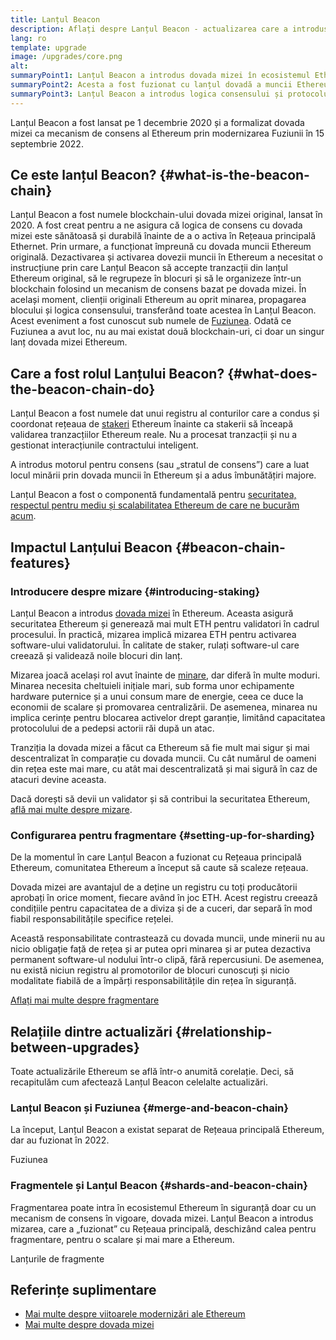 ```yaml
---
title: Lanțul Beacon
description: Aflați despre Lanțul Beacon - actualizarea care a introdus în Ethereum dovada-mizei.
lang: ro
template: upgrade
image: /upgrades/core.png
alt:
summaryPoint1: Lanțul Beacon a introdus dovada mizei în ecosistemul Ethereum.
summaryPoint2: Acesta a fost fuzionat cu lanțul dovadă a muncii Ethereum original în septembrie 2022.
summaryPoint3: Lanțul Beacon a introdus logica consensului și protocolul de bârfă al blocului care protejează Ethereum în acest moment.
---
```


<UpgradeStatus isShipped dateKey="page-upgrades:page-upgrades-beacon-date">
  Lanțul Beacon a fost lansat pe 1 decembrie 2020 și a formalizat dovada mizei ca mecanism de consens al Ethereum prin modernizarea Fuziunii în 15 septembrie 2022.
</UpgradeStatus>

## Ce este lanțul Beacon? {#what-is-the-beacon-chain}

Lanțul Beacon a fost numele blockchain-ului dovada mizei original, lansat în 2020. A fost creat pentru a ne asigura că logica de consens cu dovada mizei este sănătoasă și durabilă înainte de a o activa în Rețeaua principală Ethernet. Prin urmare, a funcționat împreună cu dovada muncii Ethereum originală. Dezactivarea și activarea dovezii muncii în Ethereum a necesitat o instrucțiune prin care Lanțul Beacon să accepte tranzacții din lanțul Ethereum original, să le regrupeze în blocuri și să le organizeze într-un blockchain folosind un mecanism de consens bazat pe dovada mizei. În același moment, clienții originali Ethereum au oprit minarea, propagarea blocului și logica consensului, transferând toate acestea în Lanțul Beacon. Acest eveniment a fost cunoscut sub numele de [Fuziunea](/roadmap/merge/). Odată ce Fuziunea a avut loc, nu au mai existat două blockchain-uri, ci doar un singur lanț dovada mizei Ethereum.

## Care a fost rolul Lanțului Beacon? {#what-does-the-beacon-chain-do}

Lanțul Beacon a fost numele dat unui registru al conturilor care a condus și coordonat rețeaua de [stakeri](/staking/) Ethereum înainte ca stakerii să înceapă validarea tranzacțiilor Ethereum reale. Nu a procesat tranzacții și nu a gestionat interacțiunile contractului inteligent.

A introdus motorul pentru consens (sau „stratul de consens”) care a luat locul minării prin dovada muncii în Ethereum și a adus îmbunătățiri majore.

Lanțul Beacon a fost o componentă fundamentală pentru [securitatea, respectul pentru mediu și scalabilitatea Ethereum de care ne bucurăm acum](/roadmap/vision/).

## Impactul Lanțului Beacon {#beacon-chain-features}

### Introducere despre mizare {#introducing-staking}

Lanțul Beacon a introdus [dovada mizei](/developers/docs/consensus-mechanisms/pos/) în Ethereum. Aceasta asigură securitatea Ethereum și generează mai mult ETH pentru validatori în cadrul procesului. În practică, mizarea implică mizarea ETH pentru activarea software-ului validatorului. În calitate de staker, rulați software-ul care creează și validează noile blocuri din lanț.

Mizarea joacă același rol avut înainte de [minare](/developers/docs/mining/), dar diferă în multe moduri. Minarea necesita cheltuieli inițiale mari, sub forma unor echipamente hardware puternice și a unui consum mare de energie, ceea ce duce la economii de scalare și promovarea centralizării. De asemenea, minarea nu implica cerințe pentru blocarea activelor drept garanție, limitând capacitatea protocolului de a pedepsi actorii răi după un atac.

Tranziția la dovada mizei a făcut ca Ethereum să fie mult mai sigur și mai descentralizat în comparație cu dovada muncii. Cu cât numărul de oameni din rețea este mai mare, cu atât mai descentralizată și mai sigură în caz de atacuri devine aceasta.

<InfoBanner emoji=":money_bag:">
  Dacă dorești să devii un validator și să contribui la securitatea Ethereum, <a href="/staking/">află mai multe despre mizare</a>.
</InfoBanner>

### Configurarea pentru fragmentare {#setting-up-for-sharding}

De la momentul în care Lanțul Beacon a fuzionat cu Rețeaua principală Ethereum, comunitatea Ethereum a început să caute să scaleze rețeaua.

Dovada mizei are avantajul de a deține un registru cu toți producătorii aprobați în orice moment, fiecare având în joc ETH. Acest registru creează condițiile pentru capacitatea de a diviza și de a cuceri, dar separă în mod fiabil responsabilitățile specifice rețelei.

Această responsabilitate contrastează cu dovada muncii, unde minerii nu au nicio obligație față de rețea și ar putea opri minarea și ar putea dezactiva permanent software-ul nodului într-o clipă, fără repercusiuni. De asemenea, nu există niciun registru al promotorilor de blocuri cunoscuți și nicio modalitate fiabilă de a împărți responsabilitățile din rețea în siguranță.

[Aflați mai multe despre fragmentare](/roadmap/danksharding/)

## Relațiile dintre actualizări {#relationship-between-upgrades}

Toate actualizările Ethereum se află într-o anumită corelație. Deci, să recapitulăm cum afectează Lanțul Beacon celelalte actualizări.

### Lanțul Beacon și Fuziunea {#merge-and-beacon-chain}

La început, Lanțul Beacon a existat separat de Rețeaua principală Ethereum, dar au fuzionat în 2022.

<ButtonLink to="/roadmap/merge/">
  Fuziunea
</ButtonLink>

### Fragmentele și Lanțul Beacon {#shards-and-beacon-chain}

Fragmentarea poate intra în ecosistemul Ethereum în siguranță doar cu un mecanism de consens în vigoare, dovada mizei. Lanțul Beacon a introdus mizarea, care a „fuzionat” cu Rețeaua principală, deschizând calea pentru fragmentare, pentru o scalare și mai mare a Ethereum.

<ButtonLink to="/roadmap/danksharding/">
  Lanțurile de fragmente
</ButtonLink>

## Referințe suplimentare

- [Mai multe despre viitoarele modernizări ale Ethereum](/roadmap/vision)
- [Mai multe despre dovada mizei](/developers/docs/consensus-mechanisms/pos)

